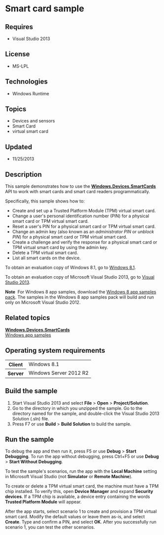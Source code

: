 # Smart card sample
## Requires
- Visual Studio 2013
## License
- MS-LPL
## Technologies
- Windows Runtime
## Topics
- Devices and sensors
- Smart Card
- virtual smart card
## Updated
- 11/25/2013
## Description

<div id="mainSection">
<p>This sample demonstrates how to use the <a href="http://msdn.microsoft.com/library/windows/apps/dn263949">
<b>Windows.Devices.SmartCards</b></a> API to work with smart cards and smart card readers programmatically.
</p>
<p>Specifically, this sample shows how to:</p>
<ul>
<li>Create and set up a Trusted Platform Module (TPM) virtual smart card. </li><li>Change a user's personal identification number (PIN) for a physical smart card or TPM virtual smart card.
</li><li>Reset a user's PIN for a physical smart card or TPM virtual smart card. </li><li>Change an admin key (also known as an <i>administrator PIN</i> or <i>unblock PIN</i>) for a physical smart card or TPM virtual smart card.
</li><li>Create a challenge and verify the response for a physical smart card or TPM virtual smart card by using the admin key.
</li><li>Delete a TPM virtual smart card. </li><li>List all smart cards on the device. </li></ul>
<p>To obtain an evaluation copy of Windows&nbsp;8.1, go to <a href="http://go.microsoft.com/fwlink/p/?linkid=301696">
Windows&nbsp;8.1</a>. </p>
<p>To obtain an evaluation copy of Microsoft Visual Studio&nbsp;2013, go to <a href="http://go.microsoft.com/fwlink/p/?linkid=301697">
Visual Studio&nbsp;2013</a>. </p>
<p></p>
<p class="note"><b>Note</b>&nbsp;&nbsp;For Windows&nbsp;8 app samples, download the <a href="http://go.microsoft.com/fwlink/p/?LinkId=301698">
Windows&nbsp;8 app samples pack</a>. The samples in the Windows&nbsp;8 app samples pack will build and run only on Microsoft Visual Studio&nbsp;2012.</p>
<p></p>
<h2><a id="related_topics"></a>Related topics</h2>
<dl><dt><a href="http://msdn.microsoft.com/library/windows/apps/dn263949"><b>Windows.Devices.SmartCards</b></a>
</dt><dt><a href="http://go.microsoft.com/fwlink/p/?LinkID=227694">Windows app samples</a>
</dt></dl>
<h2>Operating system requirements</h2>
<table>
<tbody>
<tr>
<th>Client</th>
<td><dt>Windows&nbsp;8.1 </dt></td>
</tr>
<tr>
<th>Server</th>
<td><dt>Windows Server&nbsp;2012&nbsp;R2 </dt></td>
</tr>
</tbody>
</table>
<h2>Build the sample</h2>
<p></p>
<ol>
<li>Start Visual Studio&nbsp;2013 and select <b>File</b> &gt; <b>Open</b> &gt; <b>Project/Solution</b>.
</li><li>Go to the directory in which you unzipped the sample. Go to the directory named for the sample, and double-click the Visual Studio&nbsp;2013 Solution (.sln) file.
</li><li>Press F7 or use <b>Build</b> &gt; <b>Build Solution</b> to build the sample. </li></ol>
<p></p>
<h2>Run the sample</h2>
<p>To debug the app and then run it, press F5 or use <b>Debug</b> &gt; <b>Start Debugging</b>. To run the app without debugging, press Ctrl&#43;F5 or use
<b>Debug</b> &gt; <b>Start Without Debugging</b>.</p>
<p>To test the sample's scenarios, run the app with the <b>Local Machine</b> setting in Microsoft Visual Studio (not
<b>Simulator</b> or <b>Remote Machine</b>).</p>
<p>To create or delete a TPM virtual smart card, the machine must have a TPM chip installed. To verify this, open
<b>Device Manager</b> and expand <b>Security devices</b>. If a TPM chip is available, a device entry containing the words
<b>Trusted Platform Module</b> will appear.</p>
<p>After the app starts, select scenario 1 to create and provision a TPM virtual smart card. Modify the default values or leave them as-is, and select
<b>Create</b>. Type and confirm a PIN, and select <b>OK</b>. After you successfully run scenario 1, you can test the other scenarios.</p>
</div>
